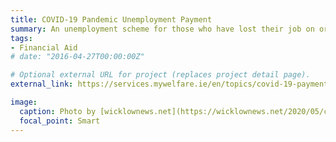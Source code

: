 ```yaml
---
title: COVID-19 Pandemic Unemployment Payment
summary: An unemployment scheme for those who have lost their job on or after March due to the pandemic
tags:
- Financial Aid
# date: "2016-04-27T00:00:00Z"

# Optional external URL for project (replaces project detail page).
external_link: https://services.mywelfare.ie/en/topics/covid-19-payments/covid-19-pandemic-unemployment-payment/

image:
  caption: Photo by [wicklownews.net](https://wicklownews.net/2020/05/covid-19-pandemic-unemployment-payment-needs-to-be-paid-until-the-end-of-2020/)
  focal_point: Smart
---
```

